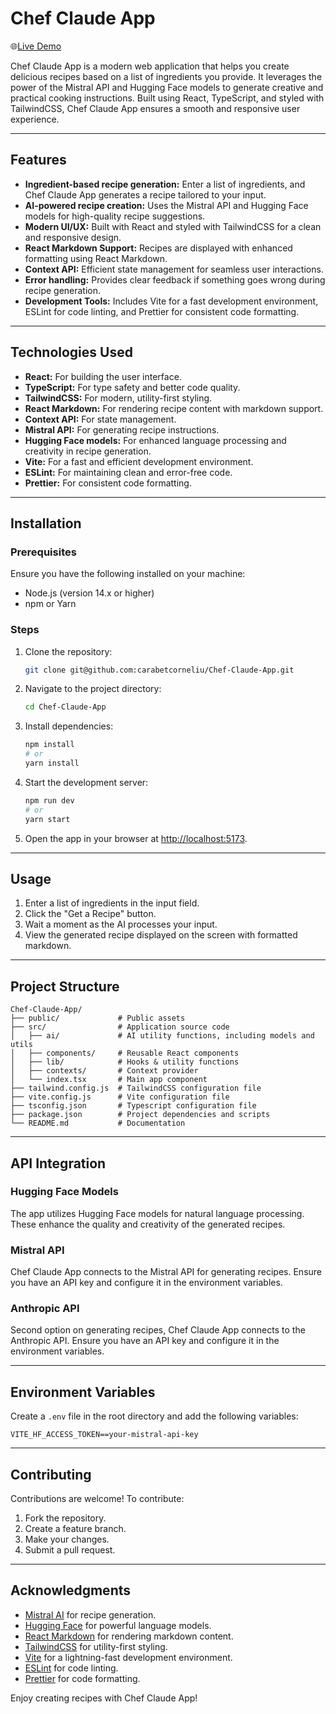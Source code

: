 # Chef Claude App

🌐[Live Demo](https://chef-claude-recipe.netlify.app)

Chef Claude App is a modern web application that helps you create delicious recipes based on a list of ingredients you provide. It leverages the power of the Mistral API and Hugging Face models to generate creative and practical cooking instructions. Built using React, TypeScript, and styled with TailwindCSS, Chef Claude App ensures a smooth and responsive user experience.

---

## Features

- **Ingredient-based recipe generation:** Enter a list of ingredients, and Chef Claude App generates a recipe tailored to your input.
- **AI-powered recipe creation:** Uses the Mistral API and Hugging Face models for high-quality recipe suggestions.
- **Modern UI/UX:** Built with React and styled with TailwindCSS for a clean and responsive design.
- **React Markdown Support:** Recipes are displayed with enhanced formatting using React Markdown.
- **Context API:** Efficient state management for seamless user interactions.
- **Error handling:** Provides clear feedback if something goes wrong during recipe generation.
- **Development Tools:** Includes Vite for a fast development environment, ESLint for code linting, and Prettier for consistent code formatting.

---

## Technologies Used

- **React:** For building the user interface.
- **TypeScript:** For type safety and better code quality.
- **TailwindCSS:** For modern, utility-first styling.
- **React Markdown:** For rendering recipe content with markdown support.
- **Context API:** For state management.
- **Mistral API:** For generating recipe instructions.
- **Hugging Face models:** For enhanced language processing and creativity in recipe generation.
- **Vite:** For a fast and efficient development environment.
- **ESLint:** For maintaining clean and error-free code.
- **Prettier:** For consistent code formatting.

---

## Installation

### Prerequisites

Ensure you have the following installed on your machine:

- Node.js (version 14.x or higher)
- npm or Yarn

### Steps

1. Clone the repository:

   ```bash
   git clone git@github.com:carabetcorneliu/Chef-Claude-App.git
   ```

2. Navigate to the project directory:

   ```bash
   cd Chef-Claude-App
   ```

3. Install dependencies:

   ```bash
   npm install
   # or
   yarn install
   ```

4. Start the development server:

   ```bash
   npm run dev
   # or
   yarn start
   ```

5. Open the app in your browser at [http://localhost:5173](http://localhost:5173).

---

## Usage

1. Enter a list of ingredients in the input field.
2. Click the "Get a Recipe" button.
3. Wait a moment as the AI processes your input.
4. View the generated recipe displayed on the screen with formatted markdown.

---

## Project Structure

```
Chef-Claude-App/
├── public/             # Public assets
├── src/                # Application source code
│   ├── ai/             # AI utility functions, including models and utils
│   ├── components/     # Reusable React components
│   ├── lib/            # Hooks & utility functions
│   ├── contexts/       # Context provider
│   └── index.tsx       # Main app component
├── tailwind.config.js  # TailwindCSS configuration file
├── vite.config.js      # Vite configuration file
├── tsconfig.json       # Typescript configuration file
├── package.json        # Project dependencies and scripts
└── README.md           # Documentation
```

---

## API Integration

### Hugging Face Models

The app utilizes Hugging Face models for natural language processing. These enhance the quality and creativity of the generated recipes.

### Mistral API

Chef Claude App connects to the Mistral API for generating recipes. Ensure you have an API key and configure it in the environment variables.

### Anthropic API

Second option on generating recipes, Chef Claude App connects to the Anthropic API. Ensure you have an API key and configure it in the environment variables.

---

## Environment Variables

Create a `.env` file in the root directory and add the following variables:

```env
VITE_HF_ACCESS_TOKEN==your-mistral-api-key
```

---

## Contributing

Contributions are welcome! To contribute:

1. Fork the repository.
2. Create a feature branch.
3. Make your changes.
4. Submit a pull request.

---

## Acknowledgments

- [Mistral AI](https://mistral.ai) for recipe generation.
- [Hugging Face](https://huggingface.co) for powerful language models.
- [React Markdown](https://github.com/remarkjs/react-markdown) for rendering markdown content.
- [TailwindCSS](https://tailwindcss.com) for utility-first styling.
- [Vite](https://vitejs.dev) for a lightning-fast development environment.
- [ESLint](https://eslint.org) for code linting.
- [Prettier](https://prettier.io) for code formatting.

Enjoy creating recipes with Chef Claude App!

